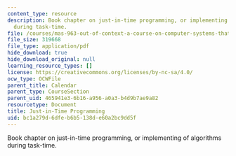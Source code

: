 ```yaml
---
content_type: resource
description: Book chapter on just-in-time programming, or implementing of algorithms
  during task-time.
file: /courses/mas-963-out-of-context-a-course-on-computer-systems-that-adapt-to-and-learn-from-context-fall-2001/bc1a279d6dfeb6b5138de60a2bc9dd5f_potter.pdf
file_size: 319668
file_type: application/pdf
hide_download: true
hide_download_original: null
learning_resource_types: []
license: https://creativecommons.org/licenses/by-nc-sa/4.0/
ocw_type: OCWFile
parent_title: Calendar
parent_type: CourseSection
parent_uid: 465941e3-6b16-a956-a0a3-b4d9b7ae9a82
resourcetype: Document
title: Just-in-Time Programming
uid: bc1a279d-6dfe-b6b5-138d-e60a2bc9dd5f
---
```

Book chapter on just-in-time programming, or implementing of algorithms during task-time.